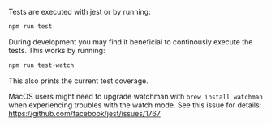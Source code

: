 Tests are executed with jest or by running:
```bash
npm run test
```

During development you may find it beneficial to continously execute the tests. This works by running:
```bash
npm run test-watch
```
This also prints the current test coverage.

MacOS users might need to upgrade watchman with `brew install watchman` when experiencing troubles with the watch mode. See this issue for details: https://github.com/facebook/jest/issues/1767
